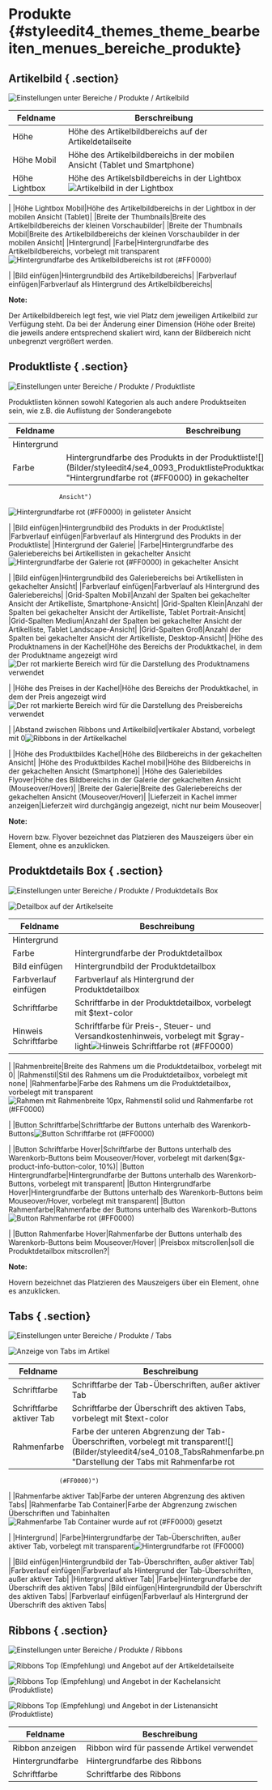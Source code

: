 # Produkte {#styleedit4_themes_theme_bearbeiten_menues_bereiche_produkte}

## Artikelbild { .section}

![](Bilder/styleedit4/se4_0089_BereicheProdukteArtikelbild.png "Einstellungen unter Bereiche / Produkte /
        Artikelbild")

|Feldname|Berschreibung|
|--------|-------------|
|Höhe|Höhe des Artikelbildbereichs auf der Artikeldetailseite|
|Höhe Mobil|Höhe des Artikelbildbereichs in der mobilen Ansicht \(Tablet und Smartphone\)|
|Höhe Lightbox|Höhe des Artikelsbildbereichs in der Lightbox![](Bilder/styleedit4/se4_0090_ArtikelbildLightbox.png "Artikelbild in der Lightbox")

|
|Höhe Lightbox Mobil|Höhe des Artikelbildbereichs in der Lightbox in der mobilen Ansicht \(Tablet\)|
|Breite der Thumbnails|Breite des Artikelbildbereichs der kleinen Vorschaubilder|
|Breite der Thumbnails Mobil|Breite des Artikelbildbereichs der kleinen Vorschaubilder in der mobilen Ansicht|
|Hintergrund|
|Farbe|Hintergrundfarbe des Artikelbildbereichs, vorbelegt mit transparent![](Bilder/styleedit4/se4_0091_ArtikelbildHIntergrundfarbe.png "Hintergrundfarbe des Artikelbildbereichs ist rot
                  (#FF0000)")

|
|Bild einfügen|Hintergrundbild des Artikelbildbereichs|
|Farbverlauf einfügen|Farbverlauf als Hintergrund des Artikelbildbereichs|

**Note:**

Der Artikelbildbereich legt fest, wie viel Platz dem jeweiligen Artikelbild zur Verfügung steht. Da bei der Änderung einer Dimension \(Höhe oder Breite\) die jeweils andere entsprechend skaliert wird, kann der Bildbereich nicht unbegrenzt vergrößert werden.

## Produktliste { .section}

![](Bilder/styleedit4/se4_0092_BereicheProdukteProduktliste.png "Einstellungen unter Bereiche / Produkte /
        Produktliste")

Produktlisten können sowohl Kategorien als auch andere Produktseiten sein, wie z.B. die Auflistung der Sonderangebote

|Feldname|Beschreibung|
|--------|------------|
|Hintergrund|
|Farbe|Hintergrundfarbe des Produkts in der Produktliste![](Bilder/styleedit4/se4_0093_ProduktlisteProduktkachelHintergrundfarbe.png "Hintergrundfarbe rot (#FF0000) in gekachelter
                  Ansicht")

![](Bilder/styleedit4/se4_0094_ProduktlisteProdukteintragHintergrundfarbe.png "Hintergrundfarbe rot (#FF0000) in gelisteter
                  Ansicht")

|
|Bild einfügen|Hintergrundbild des Produkts in der Produktliste|
|Farbverlauf einfügen|Farbverlauf als Hintergrund des Produkts in der Produktliste|
|Hintergrund der Galerie|
|Farbe|Hintergrundfarbe des Galeriebereichs bei Artikellisten in gekachelter Ansicht![](Bilder/styleedit4/se4_0095_ProduktlisteHintergrundfarbeGalerie.png "Hintergrundfarbe der Galerie rot (#FF0000) in
                  gekachelter Ansicht")

|
|Bild einfügen|Hintergrundbild des Galeriebereichs bei Artikellisten in gekachelter Ansicht|
|Farbverlauf einfügen|Farbverlauf als Hintergrund des Galeriebereichs|
|Grid-Spalten Mobil|Anzahl der Spalten bei gekachelter Ansicht der Artikelliste, Smartphone-Ansicht|
|Grid-Spalten Klein|Anzahl der Spalten bei gekachelter Ansicht der Artikelliste, Tablet Portrait-Ansicht|
|Grid-Spalten Medium|Anzahl der Spalten bei gekachelter Ansicht der Artikelliste, Tablet Landscape-Ansicht|
|Grid-Spalten Groß|Anzahl der Spalten bei gekachelter Ansicht der Artikelliste, Desktop-Ansicht|
|Höhe des Produktnamens in der Kachel|Höhe des Bereichs der Produktkachel, in dem der Produktname angezeigt wird![](Bilder/styleedit4/se4_0096_ProduktlisteHoeheProduktname.png "Der rot markierte Bereich wird für die Darstellung
                  des Produktnamens verwendet")

|
|Höhe des Preises in der Kachel|Höhe des Bereichs der Produktkachel, in dem der Preis angezeigt wird![](Bilder/styleedit4/se4_0097_ProduktlisteHoehePreis.png "Der rot markierte Bereich wird für die Darstellung
                  des Preisbereichs verwendet")

|
|Abstand zwischen Ribbons und Artikelbild|vertikaler Abstand, vorbelegt mit 0![](Bilder/styleedit4/se4_0100_RibbonsArtikelkachel.png "Ribbons in der Artikelkachel")

|
|Höhe des Produktbildes Kachel|Höhe des Bildbereichs in der gekachelten Ansicht|
|Höhe des Produktbildes Kachel mobil|Höhe des Bildbereichs in der gekachelten Ansicht \(Smartphone\)|
|Höhe des Galeriebildes Flyover|Höhe des Bildbereichs in der Galerie der gekachelten Ansicht \(Mouseover/Hover\)|
|Breite der Galerie|Breite des Galeriebereichs der gekachelten Ansicht \(Mouseover/Hover\)|
|Lieferzeit in Kachel immer anzeigen|Lieferzeit wird durchgängig angezeigt, nicht nur beim Mouseover|

**Note:**

Hovern bzw. Flyover bezeichnet das Platzieren des Mauszeigers über ein Element, ohne es anzuklicken.

## Produktdetails Box { .section}

![](Bilder/styleedit4/se4_0099_BereicheProdukteProduktdetailsBox.png "Einstellungen unter Bereiche / Produkte /
        Produktdetails Box")

![](Bilder/styleedit4/se4_0101_Produktdetailbox.png "Detailbox auf der Artikelseite")

|Feldname|Beschreibung|
|--------|------------|
|Hintergrund|
|Farbe|Hintergrundfarbe der Produktdetailbox|
|Bild einfügen|Hintergrundbild der Produktdetailbox|
|Farbverlauf einfügen|Farbverlauf als Hintergrund der Produktdetailbox|
|Schriftfarbe|Schriftfarbe in der Produktdetailbox, vorbelegt mit $text-color|
|Hinweis Schriftfarbe|Schriftfarbe für Preis-, Steuer- und Versandkostenhinweis, vorbelegt mit $gray-light![](Bilder/styleedit4/se4_0102_ProduktdetailboxSchriftfarbeHinweis.png "Hinweis Schriftfarbe rot (#FF0000)")

|
|Rahmenbreite|Breite des Rahmens um die Produktdetailbox, vorbelegt mit 0|
|Rahmenstil|Stil des Rahmens um die Produktdetailbox, vorbelegt mit none|
|Rahmenfarbe|Farbe des Rahmens um die Produktdetailbox, vorbelegt mit transparent![](Bilder/styleedit4/se4_0103_ProduktdetailboxRahmen.png "Rahmen mit Rahmenbreite 10px,
                  Rahmenstil solid und
                  Rahmenfarbe rot (#FF0000)")

|
|Button Schriftfarbe|Schriftfarbe der Buttons unterhalb des Warenkorb-Buttons![](Bilder/styleedit4/se4_0104_ProduktdetailboxButtonSchriftfarbe.png "Button Schriftfarbe rot (#FF0000)")

|
|Button Schriftfarbe Hover|Schriftfarbe der Buttons unterhalb des Warenkorb-Buttons beim Mouseover/Hover, vorbelegt mit darken\($gx-product-info-button-color, 10%\)|
|Button Hintergrundfarbe|Hintergrundfarbe der Buttons unterhalb des Warenkorb-Buttons, vorbelegt mit transparent|
|Button Hintergrundfarbe Hover|Hintergrundfarbe der Buttons unterhalb des Warenkorb-Buttons beim Mouseover/Hover, vorbelegt mit transparent|
|Button Rahmenfarbe|Rahmenfarbe der Buttons unterhalb des Warenkorb-Buttons![](Bilder/styleedit4/se4_0105_ProduktdetailboxButtonRahmenfarbe.png "Button Rahmenfarbe rot (#FF0000)")

|
|Button Rahmenfarbe Hover|Rahmenfarbe der Buttons unterhalb des Warenkorb-Buttons beim Mouseover/Hover|
|Preisbox mitscrollen|soll die Produktdetailbox mitscrollen?|

**Note:**

Hovern bezeichnet das Platzieren des Mauszeigers über ein Element, ohne es anzuklicken.

## Tabs { .section}

![](Bilder/styleedit4/se4_0106_BereicheProdukteTabs.png "Einstellungen unter Bereiche / Produkte /
        Tabs")

![](Bilder/styleedit4/se4_0107_Tabs.png "Anzeige von Tabs im Artikel")

|Feldname|Beschreibung|
|--------|------------|
|Schriftfarbe|Schriftfarbe der Tab-Überschriften, außer aktiver Tab|
|Schriftfarbe aktiver Tab|Schriftfarbe der Überschrift des aktiven Tabs, vorbelegt mit $text-color|
|Rahmenfarbe|Farbe der unteren Abgrenzung der Tab-Überschriften, vorbelegt mit transparent![](Bilder/styleedit4/se4_0108_TabsRahmenfarbe.png "Darstellung der Tabs mit Rahmenfarbe rot
                  (#FF0000)")

|
|Rahmenfarbe aktiver Tab|Farbe der unteren Abgrenzung des aktiven Tabs|
|Rahmenfarbe Tab Container|Farbe der Abgrenzung zwischen Überschriften und Tabinhalten![](Bilder/styleedit4/se4_0109_TabsRahmenfarbeTabContainer.png "Rahmenfarbe Tab Container wurde auf rot (#FF0000)
                  gesetzt")

|
|Hintergrund|
|Farbe|Hintergrundfarbe der Tab-Überschriften, außer aktiver Tab, vorbelegt mit transparent![](Bilder/styleedit4/se4_0110_TabsHintergrundfarbe.png "Hintergrundfarbe rot (FF0000)")

|
|Bild einfügen|Hintergrundbild der Tab-Überschriften, außer aktiver Tab|
|Farbverlauf einfügen|Farbverlauf als Hintergrund der Tab-Überschriften, außer aktiver Tab|
|Hintergrund aktiver Tab|
|Farbe|Hintergrundfarbe der Überschrift des aktiven Tabs|
|Bild einfügen|Hintergrundbild der Überschrift des aktiven Tabs|
|Farbverlauf einfügen|Farbverlauf als Hintergrund der Überschrift des aktiven Tabs|

## Ribbons { .section}

![](Bilder/styleedit4/se4_0111_BereicheProdukteRibbons.png "Einstellungen unter Bereiche / Produkte /
        Ribbons")

![](Bilder/styleedit4/se4_0112_RibbonsDetailseite.png "Ribbons Top (Empfehlung) und
        Angebot auf der Artikeldetailseite")

![](Bilder/styleedit4/se4_0113_RibbonsKachel.png "Ribbons Top (Empfehlung) und
        Angebot in der Kachelansicht (Produktliste)")

![](Bilder/styleedit4/se4_0114_RibbonsListe.png "Ribbons Top (Empfehlung) und
        Angebot in der Listenansicht (Produktliste)")

|Feldname|Beschreibung|
|--------|------------|
|Ribbon anzeigen|Ribbon wird für passende Artikel verwendet|
|Hintergrundfarbe|Hintergrundfarbe des Ribbons|
|Schriftfarbe|Schriftfarbe des Ribbons|



